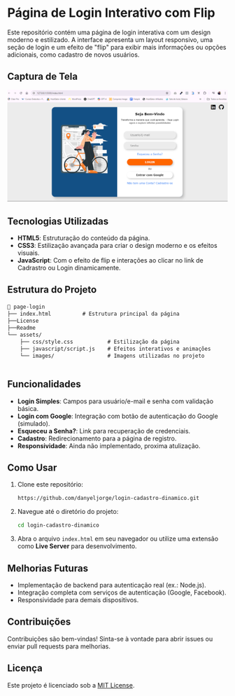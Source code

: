 
# Página de Login Interativo com Flip

Este repositório contém uma página de login interativa com um design moderno e estilizado. A interface apresenta um layout responsivo, uma seção de login e um efeito de "flip" para exibir mais informações ou opções adicionais, como cadastro de novos usuários. 

## Captura de Tela

![Captura de Tela da Página de Login](./asset/img/pagina%20de%20login%20interativo.png)

## Tecnologias Utilizadas

- **HTML5**: Estruturação do conteúdo da página.
- **CSS3**: Estilização avançada para criar o design moderno e os efeitos visuais.
- **JavaScript**: Com o efeito de flip e interações ao clicar no link de Cadrastro ou Login dinamicamente.

## Estrutura do Projeto

```
📁 page-login
├── index.html          # Estrutura principal da página
├──License
├──Readme
└── assets/
    ├── css/style.css           # Estilização da página
    ├── javascript/script.js    # Efeitos interativos e animações
    └── images/                 # Imagens utilizadas no projeto
     
```

## Funcionalidades

- **Login Simples**: Campos para usuário/e-mail e senha com validação básica.
- **Login com Google**: Integração com botão de autenticação do Google (simulado).
- **Esqueceu a Senha?**: Link para recuperação de credenciais.
- **Cadastro**: Redirecionamento para a página de registro.
- **Responsividade**: Ainda não implementado, proxima atulização.

## Como Usar

1. Clone este repositório:
   ```bash
   https://github.com/danyeljorge/login-cadastro-dinamico.git
   ```

2. Navegue até o diretório do projeto:
   ```bash
   cd login-cadastro-dinamico
   ```

3. Abra o arquivo `index.html` em seu navegador ou utilize uma extensão como **Live Server** para desenvolvimento.


## Melhorias Futuras

- Implementação de backend para autenticação real (ex.: Node.js).
- Integração completa com serviços de autenticação (Google, Facebook).
- Responsividade para demais dispositivos.

## Contribuições

Contribuições são bem-vindas! Sinta-se à vontade para abrir issues ou enviar pull requests para melhorias.

## Licença

Este projeto é licenciado sob a [MIT License](LICENSE).
